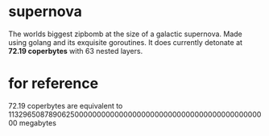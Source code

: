 # supernova

The worlds biggest zipbomb at the size of a galactic supernova. Made using golang and its exquisite goroutines. It does currently detonate at **72.19 coperbytes** with 63 nested layers.

# for reference

72.19 coperbytes are equivalent to 113296508789062500000000000000000000000000000000000000000000 megabytes
